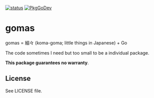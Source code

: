 [![status][ci-status-badge]][ci-status]
[![PkgGoDev][pkg-go-dev-badge]][pkg-go-dev]

# gomas

gomas = 細々 (koma-goma; little things in Japanese) + Go

The code sometimes I need but too small to be a individual package.

**This package guarantees no warranty**.

## License

See LICENSE file.

[pkg-go-dev]: https://pkg.go.dev/github.com/aereal/gomas
[pkg-go-dev-badge]: https://pkg.go.dev/badge/aereal/gomas
[ci-status-badge]: https://github.com/aereal/gomas/workflows/CI/badge.svg?branch=main
[ci-status]: https://github.com/aereal/gomas/actions/workflows/CI
